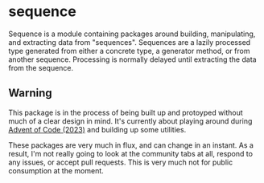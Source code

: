# sequence

Sequence is a module containing packages around building, manipulating, and extracting data from "sequences". Sequences are a lazily processed type generated from either a concrete type, a generator method, or from another sequence. Processing is normally delayed until extracting the data from the sequence.

## Warning

This package is in the process of being built up and protoyped without much of a clear design in mind. It's currently about playing around during [Advent of Code (2023)](https://adventofcode.com/) and building up some utilities.

These packages are very much in flux, and can change in an instant. As a result, I'm not really going to look at the community tabs at all, respond to any issues, or accept pull requests. This is very much not for public consumption at the moment.

